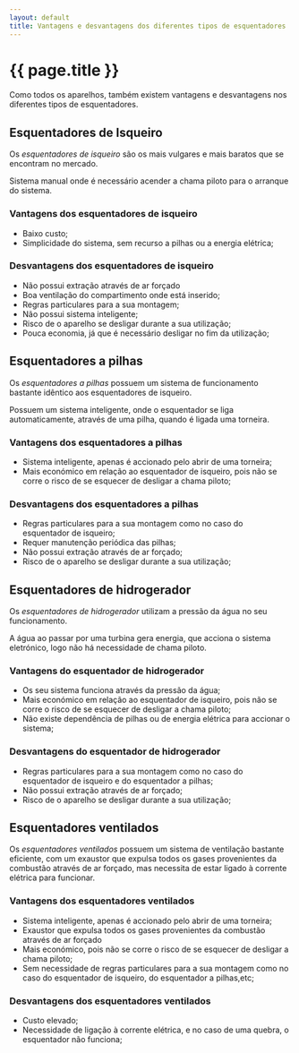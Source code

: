 ```yaml
---
layout: default
title: Vantagens e desvantagens dos diferentes tipos de esquentadores
---
```


#  {{ page.title }}

Como todos os aparelhos, também existem vantagens e desvantagens nos diferentes tipos de esquentadores.

## Esquentadores de Isqueiro

Os _esquentadores de isqueiro_ são os mais vulgares e mais baratos que se encontram no mercado.

Sistema manual onde é necessário acender a chama piloto para o arranque do sistema.

### Vantagens dos esquentadores de isqueiro

* Baixo custo;
* Simplicidade do sistema, sem recurso a pilhas ou a energia elétrica;

### Desvantagens dos esquentadores de isqueiro

* Não possui extração através de ar forçado
* Boa ventilação do compartimento onde está inserido;
* Regras particulares para a sua montagem;
* Não possui sistema inteligente;
* Risco de o aparelho se desligar durante a sua utilização;
* Pouca economia, já que é necessário desligar no fim da utilização;

## Esquentadores a pilhas

Os _esquentadores a pilhas_ possuem um sistema de funcionamento bastante idêntico aos esquentadores de isqueiro.

Possuem um sistema inteligente, onde o esquentador se liga automaticamente, através de uma pilha, quando é ligada uma torneira.

### Vantagens dos esquentadores a pilhas

* Sistema inteligente, apenas é accionado pelo abrir de uma torneira;
* Mais económico em relação ao esquentador de isqueiro, pois não se corre o risco de se esquecer de desligar a chama piloto;

### Desvantagens dos esquentadores a pilhas

* Regras particulares para a sua montagem como no caso do esquentador de isqueiro;
* Requer manutenção periódica das pilhas;
* Não possui extração através de ar forçado;
* Risco de o aparelho se desligar durante a sua utilização;

## Esquentadores de hidrogerador

Os _esquentadores de hidrogerador_ utilizam a pressão da água no seu funcionamento.

A água ao passar por uma turbina gera energia, que acciona o sistema eletrónico, logo não há necessidade de chama piloto.

### Vantagens do esquentador de hidrogerador

* Os seu sistema funciona através da pressão da água;
* Mais económico em relação ao esquentador de isqueiro, pois não se corre o risco de se esquecer de desligar a chama piloto;
* Não existe dependência de pilhas ou de energia elétrica para accionar o sistema;

### Desvantagens do esquentador de hidrogerador

* Regras particulares para a sua montagem como no caso do esquentador de isqueiro e do esquentador a pilhas;
* Não possui extração através de ar forçado;
* Risco de o aparelho se desligar durante a sua utilização;

## Esquentadores ventilados

Os _esquentadores ventilados_ possuem um  sistema de ventilação bastante eficiente, com um exaustor que expulsa todos os gases provenientes da combustão através de ar forçado, mas necessita de estar ligado à corrente elétrica para funcionar.

### Vantagens dos esquentadores ventilados

* Sistema inteligente, apenas é accionado pelo abrir de uma torneira;
* Exaustor que expulsa todos os gases provenientes da combustão através de ar forçado
* Mais económico, pois não se corre o risco de se esquecer de desligar a chama piloto;
* Sem necessidade de regras particulares para a sua montagem como no caso do esquentador de isqueiro, do esquentador a pilhas,etc;

### Desvantagens dos esquentadores ventilados

* Custo elevado;
* Necessidade de ligação à corrente elétrica, e no caso de uma quebra, o esquentador não funciona;
